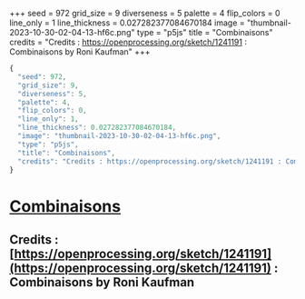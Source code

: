 +++
seed = 972
grid_size = 9
diverseness = 5
palette = 4
flip_colors = 0
line_only = 1
line_thickness = 0.027282377084670184
image = "thumbnail-2023-10-30-02-04-13-hf6c.png"
type = "p5js"
title = "Combinaisons"
credits = "Credits : https://openprocessing.org/sketch/1241191 : Combinaisons by Roni Kaufman"
+++




~~~javascript
{
  "seed": 972,
  "grid_size": 9,
  "diverseness": 5,
  "palette": 4,
  "flip_colors": 0,
  "line_only": 1,
  "line_thickness": 0.027282377084670184,
  "image": "thumbnail-2023-10-30-02-04-13-hf6c.png",
  "type": "p5js",
  "title": "Combinaisons",
  "credits": "Credits : https://openprocessing.org/sketch/1241191 : Combinaisons by Roni Kaufman"
}
~~~



# [Combinaisons](https://openprocessing.org/sketch/2066485)

## Credits : [https://openprocessing.org/sketch/1241191](https://openprocessing.org/sketch/1241191) : Combinaisons by Roni Kaufman 

